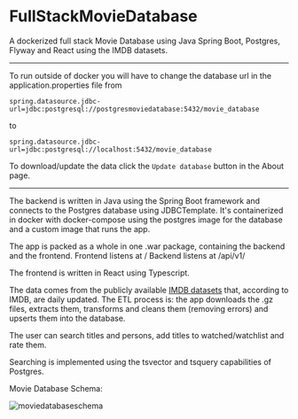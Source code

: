 # FullStackMovieDatabase
A dockerized full stack Movie Database using Java Spring Boot, Postgres, Flyway and React using the IMDB datasets.

---
To run outside of docker you will have to change the database url in the application.properties file from

`spring.datasource.jdbc-url=jdbc:postgresql://postgresmoviedatabase:5432/movie_database`

to

`spring.datasource.jdbc-url=jdbc:postgresql://localhost:5432/movie_database`

To download/update the data click the `Update database` button in the About page.

---
The backend is written in Java using the Spring Boot framework and connects to the Postgres database using JDBCTemplate. It's containerized in docker with docker-compose using the postgres image for the database and a custom image that runs the app.

The app is packed as a whole in one .war package, containing the backend and the frontend.
Frontend listens at /
Backend listens at /api/v1/

The frontend is written in React using Typescript.

The data comes from the publicly available [IMDB datasets](https://www.imdb.com/interfaces/) that, according to IMDB, are daily updated. The ETL process is: the app downloads the .gz files, extracts them, transforms and cleans them (removing errors) and upserts them into the database.

The user can search titles and persons, add titles to watched/watchlist and rate them.

Searching is implemented using the tsvector and tsquery capabilities of Postgres.

Movie Database Schema:

![moviedatabaseschema](https://user-images.githubusercontent.com/1096466/163096962-7c08a620-768f-47ce-84f0-99bbe0515474.png)

